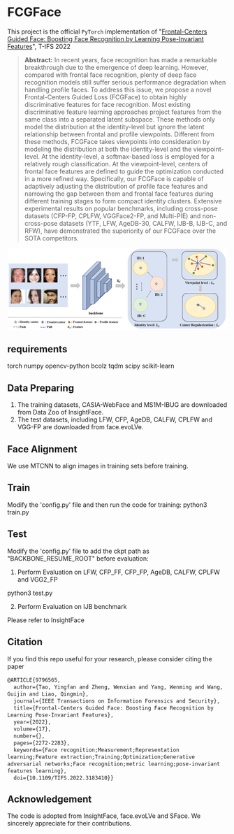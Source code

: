 # FCGFace
This project is the official `PyTorch` implementation of "[Frontal-Centers Guided Face: Boosting Face Recognition by Learning Pose-Invariant Features](https://ieeexplore.ieee.org/abstract/document/9796565)", T-IFS 2022


> **Abstract:** In recent years, face recognition has made a remarkable breakthrough due to the emergence of deep learning. However, compared with frontal face recognition, plenty of deep face recognition models still suffer serious performance degradation when handling profile faces. To address this issue, we propose a novel Frontal-Centers Guided Loss (FCGFace) to obtain highly discriminative features for face recognition. Most existing discriminative feature learning approaches project features from the same class into a separated latent subspace. These methods only model the distribution at the identity-level but ignore the latent relationship between frontal and profile viewpoints. Different from these methods, FCGFace takes viewpoints into consideration by modeling the distribution at both the identity-level and the viewpoint-level. At the identity-level, a softmax-based loss is employed for a relatively rough classification. At the viewpoint-level, centers of frontal face features are defined to guide the optimization conducted in a more refined way. Specifically, our FCGFace is capable of adaptively adjusting the distribution of profile face features and narrowing the gap between them and frontal face features during different training stages to form compact identity clusters. Extensive experimental results on popular benchmarks, including cross-pose datasets (CFP-FP, CPLFW, VGGFace2-FP, and Multi-PIE) and non-cross-pose datasets (YTF, LFW, AgeDB-30, CALFW, IJB-B, IJB-C, and RFW), have demonstrated the superiority of our FCGFace over the SOTA competitors.

<p align="center">
<img src="overview.png" weight=800>
</p>

## requirements

torch
numpy
opencv-python
bcolz
tqdm
scipy
scikit-learn

## Data Preparing

1. The training datasets, CASIA-WebFace and MS1M-IBUG are downloaded from Data Zoo of InsightFace.
2. The test datasets, including LFW, CFP, AgeDB, CALFW, CPLFW and VGG-FP are downloaded from face.evoLVe.

## Face Alignment

We use MTCNN to align images in training sets before training.

## Train

Modify the 'config.py' file and then run the code for training:
python3 train.py

## Test

Modify the 'config.py' file to add the ckpt path as "BACKBONE_RESUME_ROOT" before evaluation:

1. Perform Evaluation on LFW, CFP_FF, CFP_FP, AgeDB, CALFW, CPLFW and VGG2_FP

python3 test.py

2. Perform Evaluation on IJB benchmark

Please refer to InsightFace


## Citation
If you find this repo useful for your research, please consider citing the paper
```
@ARTICLE{9796565,
  author={Tao, Yingfan and Zheng, Wenxian and Yang, Wenming and Wang, Guijin and Liao, Qingmin},
  journal={IEEE Transactions on Information Forensics and Security}, 
  title={Frontal-Centers Guided Face: Boosting Face Recognition by Learning Pose-Invariant Features}, 
  year={2022},
  volume={17},
  number={},
  pages={2272-2283},
  keywords={Face recognition;Measurement;Representation learning;Feature extraction;Training;Optimization;Generative adversarial networks;Face recognition;metric learning;pose-invariant features learning},
  doi={10.1109/TIFS.2022.3183410}}
``` 

## Acknowledgement
The code is adopted from InsightFace, face.evoLVe and SFace. We sincerely appreciate for their contributions.

